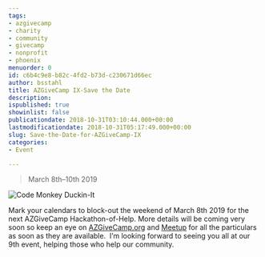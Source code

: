 ```yaml
---
tags:
- azgivecamp
- charity
- community
- givecamp
- nonprofit
- phoenix
menuorder: 0
id: c6b4c9e8-b82c-4fd2-b73d-c230671d66ec
author: bsstahl
title: AZGiveCamp IX-Save the Date
description: 
ispublished: true
showinlist: false
publicationdate: 2018-10-31T03:10:44.000+00:00
lastmodificationdate: 2018-10-31T05:17:49.000+00:00
slug: Save-the-Date-for-AZGiveCamp-IX
categories:
- Event

---
```

> March 8th–10th 2019

![Code Monkey Duckin-It]({PathToRoot}/Images/Code%20Monkey%203%20Duckin%20it%20(1)_1.png)

Mark your calendars to block-out the weekend of March 8th 2019 for the next AZGiveCamp Hackathon-of-Help. More details will be coming very soon so keep an eye on [AZGiveCamp.org](https://www.azgivecamp.org/) and [Meetup](https://meetup.com/azgivecamp) for all the particulars as soon as they are available.  I’m looking forward to seeing you all at our 9th event, helping those who help our community.